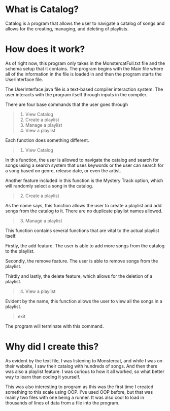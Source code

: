# What is Catalog?
Catalog is a program that allows the user to navigate a catalog of songs and allows for the creating, managing, and deleting of playlists.

# How does it work?
As of right now, this program only takes in the MonstercatFull.txt file and the schema setup that it contains.
The program begins with the Main file where all of the information in the file is loaded in and then the program starts the UserInterface file.

The UserInterface.java file is a text-based compiler interaction system. The user interacts with the program itself through inputs in the compiler.

There are four base commands that the user goes through

>1. View Catalog
>2. Create a playlist
>3. Manage a playlist
>4. View a playlist

Each function does something different.

>1. View Catalog

In this function, the user is allowed to navigate the catalog and search for songs using a search system that uses keywords or the user can search for a song based on genre, release date, or even the artist.

Another feature included in this function is the Mystery Track option, which will randomly select a song in the catalog.

>2. Create a playlist

As the name says, this function allows the user to create a playlist and add songs from the catalog to it. There are no duplicate playlist names allowed.

>3. Manage a playlist

This function contains several functions that are vital to the actual playlist itself.

Firstly, the add feature. The user is able to add more songs from the catalog to the playlist.

Secondly, the remove feature. The user is able to remove songs from the playlist.

Thirdly and lastly, the delete feature, which allows for the deletion of a playlist.

>4. View a playlist

Evident by the name, this function allows the user to view all the songs in a playlist.


> exit

The program will terminate with this command.


# Why did I create this?
As evident by the text file, I was listening to Monstercat, and while I was on their website, I saw their catalog with hundreds of songs. And then there was also a playlist feature. I was curious to how it all worked, so what better way to learn than coding it yourself. 

This was also interesting to program as this was the first time I created something to this scale using OOP. I've used OOP before, but that was mainly two files with one being a runner. 
It was also cool to load in thousands of lines of data from a file into the program.

